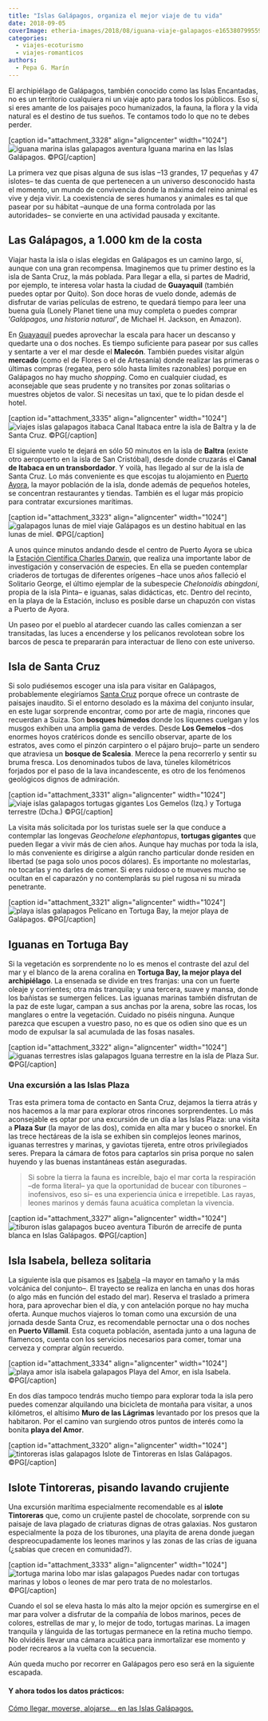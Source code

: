 ```yaml
---
title: "Islas Galápagos, organiza el mejor viaje de tu vida"
date: 2018-09-05
coverImage: etheria-images/2018/08/iguana-viaje-galapagos-e1653807995591.jpg
categories: 
  - viajes-ecoturismo
  - viajes-romanticos
authors: 
  - Pepa G. Marín
---
```


El archipiélago de Galápagos, también conocido como las Islas Encantadas, no es un 
territorio cualquiera ni un viaje apto para todos los públicos. Eso sí, si eres amante 
de los paisajes poco humanizados, la fauna, la flora y la vida natural es el destino de 
tus sueños. Te contamos todo lo que no te debes perder. 

\[caption id="attachment\_3328" align="aligncenter" width="1024"\]![iguana marina islas galapagos aventura](etheria-images/2018/08/iguana-viaje-galapagos-1024x638.jpg "Iguana marina en las Islas Galápagos.") Iguana marina en las Islas Galápagos. ©PG\[/caption\]

La primera vez que pisas alguna de sus islas –13 grandes, 17 pequeñas y 47 islotes– te 
das cuenta de que pertenecen a un universo desconocido hasta el momento, un mundo de 
convivencia donde la máxima del reino animal es vive y deja vivir. La coexistencia de 
seres humanos y animales es tal que pasear por su hábitat –aunque de una forma 
controlada por las autoridades– se convierte en una actividad pausada y excitante. 

## Las Galápagos, a 1.000 km de la costa

Viajar hasta la isla o islas elegidas en Galápagos es un camino largo, sí, aunque con 
una gran recompensa. Imaginemos que tu primer destino es la isla de Santa Cruz, la más 
poblada. Para llegar a ella, si partes de Madrid, por ejemplo, te interesa volar hasta 
la ciudad de **Guayaquil** (también puedes optar por Quito). Son doce horas de vuelo 
donde, además de disfrutar de varias películas de estreno, te quedará tiempo para leer 
una buena guía (Lonely Planet tiene una muy completa o puedes comprar ‘_Galápagos, una 
historia natural’_, de Michael H. Jackson, en Amazon). 

En [Guayaquil](http://www.guayaquilesmidestino.com/) puedes aprovechar la escala para 
hacer un descanso y quedarte una o dos noches. Es tiempo suficiente para pasear por sus 
calles y sentarte a ver el mar desde el **Malecón**. También puedes visitar algún 
**mercado** (como el de Flores o el de Artesanía) donde realizar las primeras o últimas 
compras (regatea, pero sólo hasta límites razonables) porque en Galápagos no hay mucho 
_shopping_. Como en cualquier ciudad, es aconsejable que seas prudente y no transites 
por zonas solitarias o muestres objetos de valor. Si necesitas un taxi, que te lo pidan 
desde el hotel. 

\[caption id="attachment\_3335" align="aligncenter" width="1024"\]![viajes islas galapagos itabaca](etheria-images/2018/08/galapagos-Canal-Itabaca-1024x580.jpg "Canal Itabaca entre la isla de Baltra y la de Santa Cruz.") Canal Itabaca entre la isla de Baltra y la de Santa Cruz. ©PG\[/caption\]

El siguiente vuelo te dejará en sólo 50 minutos en la isla de **Baltra** (existe otro 
aeropuerto en la isla de San Cristóbal), desde donde cruzarás el **Canal de Itabaca en 
un transbordador**. Y voilà, has llegado al sur de la isla de Santa Cruz. Lo más 
conveniente es que escojas tu alojamiento en [Puerto 
Ayora](https://ecuador.travel/es/destination/galapagos-islands-ecuador/puerto-ayora/), 
la mayor población de la isla, donde además de pequeños hoteles, se concentran 
restaurantes y tiendas. También es el lugar más propicio para contratar excursiones 
marítimas. 

\[caption id="attachment\_3323" align="aligncenter" width="1024"\]![galapagos lunas de miel viaje](etheria-images/2018/08/viaje-galapagos-Plaza-Sur-1024x706.jpg "Galápagos es un destino habitual en las lunas de miel.") Galápagos es un destino habitual en las lunas de miel. ©PG\[/caption\]

A unos quince minutos andando desde el centro de Puerto Ayora se ubica la [Estación 
Científica Charles Darwin](https://www.darwinfoundation.org/es/nosotros/eccd), que 
realiza una importante labor de investigación y conservación de especies. En ella se 
pueden contemplar criaderos de tortugas de diferentes orígenes –hace unos años falleció 
el Solitario George, el último ejemplar de la subespecie _Chelonoidis abingdoni_, propia 
de la isla Pinta– e iguanas, salas didácticas, etc. Dentro del recinto, en la playa de 
la Estación, incluso es posible darse un chapuzón con vistas a Puerto de Ayora. 

Un paseo por el pueblo al atardecer cuando las calles comienzan a ser transitadas, las 
luces a encenderse y los pelícanos revolotean sobre los barcos de pesca te prepararán 
para interactuar de lleno con este universo. 

## Isla de Santa Cruz

Si solo pudiésemos escoger una isla para visitar en Galápagos, probablemente elegiríamos [Santa 
Cruz](https://ecuador.travel/es/destination/galapagos-islands-ecuador/isla-santa-cruz/) 
porque ofrece un contraste de paisajes inaudito. Si el entorno desolado es la máxima del 
conjunto insular, en este lugar sorprende encontrar, como por arte de magia, rincones 
que recuerdan a Suiza. Son **bosques húmedos** donde los líquenes cuelgan y los musgos 
exhiben una amplia gama de verdes. Desde **Los Gemelos** –dos enormes hoyos cratéricos 
donde es sencillo observar, aparte de los estratos, aves como el pinzón carpintero o el 
pájaro brujo– parte un sendero que atraviesa un **bosque de Scalesia**. Merece la pena 
recorrerlo y sentir su bruma fresca. Los denominados tubos de lava, túneles kilométricos 
forjados por el paso de la lava incandescente, es otro de los fenómenos geológicos 
dignos de admiración. 

\[caption id="attachment\_3331" align="aligncenter" width="1024"\]![viaje islas galapagos tortugas gigantes](etheria-images/2018/08/Los-gemelos-galapagos-tortuga-1024x341.jpg "Reserva natural de Los Gemelos y Tortuga terrestre.") Los Gemelos (Izq.) y Tortuga terrestre (Dcha.) ©PG\[/caption\]

La visita más solicitada por los turistas suele ser la que conduce a contemplar las 
longevas _Geochelone elephantopus_, **tortugas gigantes** que pueden llegar a vivir más 
de cien años. Aunque hay muchas por toda la isla, lo más conveniente es dirigirse a 
algún rancho particular donde residen en libertad (se paga solo unos pocos dólares). Es 
importante no molestarlas, no tocarlas y no darles de comer. Si eres ruidoso o te mueves 
mucho se ocultan en el caparazón y no contemplarás su piel rugosa ni su mirada 
penetrante. 

\[caption id="attachment\_3321" align="aligncenter" width="1024"\]![playa islas galapagos](etheria-images/2018/08/viaje-excursiones-islas-galapagos-1024x681.jpg "Pelícano en la playa de Tortuga Bay.") Pelícano en Tortuga Bay, la mejor playa de Galápagos. ©PG\[/caption\]

## Iguanas en Tortuga Bay

Si la vegetación es sorprendente no lo es menos el contraste del azul del mar y el 
blanco de la arena coralina en **Tortuga Bay, la mejor playa del archipiélago**. La 
ensenada se divide en tres franjas: una con un fuerte oleaje y corrientes; otra más 
tranquila; y una tercera, suave y mansa, donde los bañistas se sumergen felices. Las 
iguanas marinas también disfrutan de la paz de este lugar, campan a sus anchas por la 
arena, sobre las rocas, los manglares o entre la vegetación. Cuidado no piséis ninguna. 
Aunque parezca que escupen a vuestro paso, no es que os odien sino que es un modo de 
expulsar la sal acumulada de las fosas nasales. 

\[caption id="attachment\_3322" align="aligncenter" width="1024"\]![iguanas terrestres islas galapagos](etheria-images/2018/08/viaje-galapagos-plaza-sur-iguana-1024x681.jpg "Iguana terrestre en la isla de Plaza Sur.") Iguana terrestre en la isla de Plaza Sur. ©PG\[/caption\]

### Una excursión a las Islas Plaza

Tras esta primera toma de contacto en Santa Cruz, dejamos la tierra atrás y nos hacemos 
a la mar para explorar otros rincones sorprendentes. Lo más aconsejable es optar por una 
excursión de un día a las Islas Plaza: una visita a **Plaza Sur** (la mayor de las dos), 
comida en alta mar y buceo o snorkel. En las trece hectáreas de la isla se exhiben sin 
complejos leones marinos, iguanas terrestres y marinas, y gaviotas tijereta, entre otros 
privilegiados seres. Prepara la cámara de fotos para captarlos sin prisa porque no salen 
huyendo y las buenas instantáneas están aseguradas. 

> Si sobre la tierra la fauna es increíble, bajo el mar corta la respiración –de forma 
> literal– ya que la oportunidad de bucear con tiburones –inofensivos, eso sí– es una 
> experiencia única e irrepetible. Las rayas, leones marinos y demás fauna acuática 
> completan la vivencia. 

\[caption id="attachment\_3327" align="aligncenter" width="1024"\]![tiburon islas galapagos buceo aventura](etheria-images/2018/08/tiburon-viaje-galapagos-1024x687.jpg "Tiburón de arrecife de punta blanca en Islas Galápagos.") Tiburón de arrecife de punta blanca en Islas Galápagos. ©PG\[/caption\]

## Isla Isabela, belleza solitaria

La siguiente isla que pisamos es [Isabela](https://ecuador.travel/es/destination/galapagos-islands-ecuador/isabela/) 
–la mayor en tamaño y la más volcánica del conjunto–. El trayecto se realiza en lancha 
en unas dos horas (o algo más en función del estado del mar). Reserva el traslado a 
primera hora, para aprovechar bien el día, y con antelación porque no hay mucha oferta. 
Aunque muchos viajeros lo toman como una excursión de una jornada desde Santa Cruz, es 
recomendable pernoctar una o dos noches en **Puerto Villamil**. Esta coqueta población, 
asentada junto a una laguna de flamencos, cuenta con los servicios necesarios para 
comer, tomar una cerveza y comprar algún recuerdo. 

\[caption id="attachment\_3334" align="aligncenter" width="1024"\]![playa amor isla isabela galapagos](etheria-images/2018/08/Playa-Amor-isabela-islas-galapagos-1024x676.jpg "Playa del Amor, en la isla de Isabela.") Playa del Amor, en isla Isabela. ©PG\[/caption\]

En dos días tampoco tendrás mucho tiempo para explorar toda la isla pero puedes comenzar 
alquilando una bicicleta de montaña para visitar, a unos kilómetros, el altísimo **Muro 
de las Lágrimas** levantado por los presos que la habitaron. Por el camino van surgiendo 
otros puntos de interés como la bonita **playa del Amor**. 

\[caption id="attachment\_3320" align="aligncenter" width="1024"\]![tintoreras islas galapagos](etheria-images/2018/08/viaje-amigas-islas-galapagos-1024x681.jpg "Islote de Tintoreras en Islas Galápagos.") Islote de Tintoreras en Islas Galápagos. ©PG\[/caption\]

## Islote Tintoreras, pisando lavando crujiente

Una excursión marítima especialmente recomendable es al **islote Tintoreras** que, como 
un crujiente pastel de chocolate, sorprende con su paisaje de lava plagado de criaturas 
dignas de otras galaxias. Nos gustaron especialmente la poza de los tiburones, una 
playita de arena donde juegan despreocupadamente los leones marinos y las zonas de las 
crías de iguana (¿sabías que crecen en comunidad?). 

\[caption id="attachment\_3333" align="aligncenter" width="1024"\]![tortuga marina lobo mar islas galapagos](etheria-images/2018/08/tortuga-marina-lobo-mar-islas-galapagos-1024x341.jpg "Puedes nadar con tortugas marinas y lobos de mar pero sin molestarlos.") Puedes nadar con tortugas marinas y lobos o leones de mar pero trata de no molestarlos. ©PG\[/caption\]

Cuando el sol se eleva hasta lo más alto la mejor opción es sumergirse en el mar para 
volver a disfrutar de la compañía de lobos marinos, peces de colores, estrellas de mar 
y, lo mejor de todo, tortugas marinas. La imagen tranquila y lánguida de las tortugas 
permanece en la retina mucho tiempo. No olvidéis llevar una cámara acuática para 
inmortalizar ese momento y poder recrearos a la vuelta con la secuencia. 

Aún queda mucho por recorrer en Galápagos pero eso será en la siguiente escapada. 

#### Y ahora todos los datos prácticos:

[Cómo llegar, moverse, alojarse... en las Islas 
Galápagos.](https://etheriamagazine.com/2018/09/29/como-organizar-un-viaje-por-libre-a-las-islas-galapagos/)
